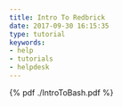 ```yaml
---
title: Intro To Redbrick
date: 2017-09-30 16:15:35
type: tutorial
keywords:
- help
- tutorials
- helpdesk
---
```


{% pdf ./IntroToBash.pdf %}
